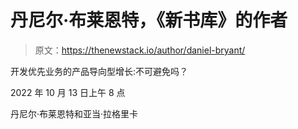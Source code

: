 # 丹尼尔·布莱恩特，《新书库》的作者

> 原文：<https://thenewstack.io/author/daniel-bryant/>

开发优先业务的产品导向型增长:不可避免吗？

2022 年 10 月 13 日上午 8 点

丹尼尔·布莱恩特和亚当·拉格里卡